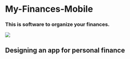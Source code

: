 # My-Finances-Mobile 
### This is software to organize your finances.
![](https://rockcontent.com/br/wp-content/uploads/sites/2/2021/08/Capa-para-conteudos-de-Financas-Pessoas-1-1024x538.png.webp)

## Designing an app for personal finance
